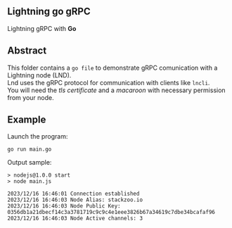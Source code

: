 ## Lightning go gRPC

Lightning gRPC with **Go**  

## Abstract
This folder contains a `go file` to demonstrate gRPC comunication with a Lightning node (LND).  
Lnd uses the gRPC protocol for communication with clients like `lncli`.  
You will need the *tls certificate* and a *macaroon* with necessary permission from your node.  


## Example
Launch the program:  
```console
go run main.go
```  
Output sample:  
```console
> nodejs@1.0.0 start
> node main.js

2023/12/16 16:46:01 Connection established
2023/12/16 16:46:03 Node Alias: stackzoo.io
2023/12/16 16:46:03 Node Public Key: 0356db1a21dbecf14c3a3781719c9c9c4e1eee3826b67a34619c7dbe34bcafaf96
2023/12/16 16:46:03 Node Active channels: 3
```  


